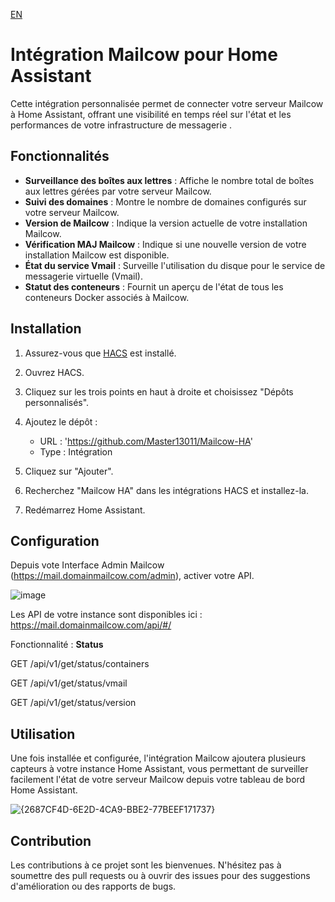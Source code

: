[EN]([https://hacs.xyz](https://github.com/Master13011/Mailcow-HA/blob/main/README_en.md))

# Intégration Mailcow pour Home Assistant

Cette intégration personnalisée permet de connecter votre serveur Mailcow à Home Assistant, offrant une visibilité en temps réel sur l'état et les performances de votre infrastructure de messagerie .

## Fonctionnalités

- **Surveillance des boîtes aux lettres** : Affiche le nombre total de boîtes aux lettres gérées par votre serveur Mailcow.
- **Suivi des domaines** : Montre le nombre de domaines configurés sur votre serveur Mailcow.
- **Version de Mailcow** : Indique la version actuelle de votre installation Mailcow.
- **Vérification MAJ Mailcow** : Indique si une nouvelle version de votre installation Mailcow est disponible.
- **État du service Vmail** : Surveille l'utilisation du disque pour le service de messagerie virtuelle (Vmail).
- **Statut des conteneurs** : Fournit un aperçu de l'état de tous les conteneurs Docker associés à Mailcow.

## Installation

1. Assurez-vous que [HACS](https://hacs.xyz) est installé.

2. Ouvrez HACS.

3. Cliquez sur les trois points en haut à droite et choisissez "Dépôts personnalisés".

4. Ajoutez le dépôt :
   - URL : 'https://github.com/Master13011/Mailcow-HA'
   - Type : Intégration

5. Cliquez sur "Ajouter".

6. Recherchez "Mailcow HA" dans les intégrations HACS et installez-la.

7. Redémarrez Home Assistant.

## Configuration

Depuis vote Interface Admin Mailcow (https://mail.domainmailcow.com/admin), activer votre API.

![image](https://github.com/user-attachments/assets/8ecac93c-2acd-457d-8170-57b99ddb9257)

Les API de votre instance sont disponibles ici : https://mail.domainmailcow.com/api/#/

Fonctionnalité :
**Status**

GET
/api/v1/get/status/containers

GET
/api/v1/get/status/vmail

GET
/api/v1/get/status/version

## Utilisation

Une fois installée et configurée, l'intégration Mailcow ajoutera plusieurs capteurs à votre instance Home Assistant, vous permettant de surveiller facilement l'état de votre serveur Mailcow depuis votre tableau de bord Home Assistant.

![{2687CF4D-6E2D-4CA9-BBE2-77BEEF171737}](https://github.com/user-attachments/assets/c73b6950-866c-41f7-b0b1-b1c40ecc6a42)


## Contribution

Les contributions à ce projet sont les bienvenues. N'hésitez pas à soumettre des pull requests ou à ouvrir des issues pour des suggestions d'amélioration ou des rapports de bugs.
